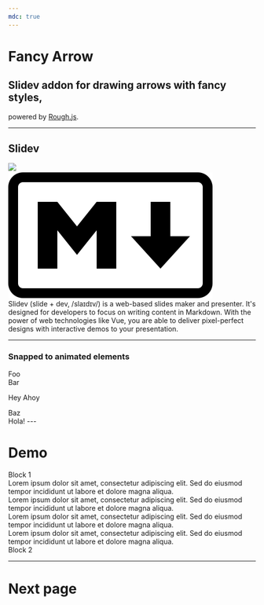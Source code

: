 ```yaml
---
mdc: true
---
```


# Fancy Arrow

## Slidev addon for drawing arrows with <span v-mark.orange="0" id="fancy-styles">fancy styles</span>,

<span forward:delay-500 id="rough-js">powered by [Rough.js](https://roughjs.com).</span>

<FancyArrow id1="rough-js" pos1="bottomright" id2="fancy-styles" pos2="bottom" color="orange" width="3" arc="-0.3" seed="1" roughness="2" />

---

## Slidev

<img src="https://sli.dev/logo.svg" class="w-10" id="slidev-logo" absolute top-20 left-20 />
<div bg-white fit-content absolute top-20 right-20>
    <img src="https://raw.githubusercontent.com/dcurtis/markdown-mark/refs/heads/master/svg/markdown-mark.svg" class="w-10" id="markdown-mark" />
</div>

<FancyArrow id1="slidev-logo" pos1="bottom" id2="slidev-text" pos2="bottomleft" color="teal" width="2" arc="-0.3" seed="1" roughness="2" />
<FancyArrow id1="markdown-mark" pos1="bottom" id2="markdown-text" pos2="bottomright" color="gray" width="2" arc="0.3" seed="1" roughness="2" />

<div w="2/3" m-auto mt-32>
    <span id="slidev-text" v-mark.teal="0">Slidev</span> (slide + dev, /slaɪdɪv/) is a web-based slides maker and presenter. It's designed for developers to focus on writing content in <span id="markdown-text" v-mark.gray="0">Markdown</span>. With the power of web technologies like Vue, you are able to deliver pixel-perfect designs with interactive demos to your presentation.
</div>


---

### Snapped to animated elements

<div v-click p-8>
    <span id="foo">Foo</span>
</div>

<div :class="$clicks === 0 ? 'translate-y--16' : ''" p-8>
    <span id="bar">Bar</span>
</div>

<FancyArrow v-click="1" forward:delay-100 id1="foo" pos1="bottomleft" id2="bar" pos2="topleft" color="red" width="2" arc="-0.3" seed="1" roughness="2" >Hey</FancyArrow>
<FancyArrow v-click="1" forward:delay-100 id2="foo" pos2="bottomright" id1="bar" pos1="topright" color="red" width="2" arc="-0.3" seed="1" roughness="2" >
    <span text-red>Ahoy</span>
</FancyArrow>

<div v-click p-8 :class="$clicks === 0 ? 'translate-y--32' : $clicks === 1 ? 'translate-y--16' : ''">
    <span id="baz">Baz</span>
</div>

<FancyArrow v-click="2" forward:delay-100 id1="bar" pos1="bottomleft" id2="baz" pos2="topleft" color="green" width="2" arc="0.3" seed="1" roughness="2" >
    <span text-green v-mark.green="2">Hola!</span>
</FancyArrow>
---

# Demo

<div id="block1">Block 1</div>

<div v-click>
    Lorem ipsum dolor sit amet, consectetur adipiscing elit. Sed do eiusmod tempor incididunt ut labore et dolore magna aliqua.
    <br />
    Lorem ipsum dolor sit amet, consectetur adipiscing elit. Sed do eiusmod tempor incididunt ut labore et dolore magna aliqua.
    <br />
    Lorem ipsum dolor sit amet, consectetur adipiscing elit. Sed do eiusmod tempor incididunt ut labore et dolore magna aliqua.
    <br />
    Lorem ipsum dolor sit amet, consectetur adipiscing elit. Sed do eiusmod tempor incididunt ut labore et dolore magna aliqua.
    <br />
</div>

<div id="block2" :class="$clicks === 0 ? 'translate-y--32' : ''">Block 2</div>

<FancyArrow x1="10" y1="20" x2="100" y2="200" color="green" width="3"  />

<FancyArrow id1="block1" pos1="bottomleft" id2="block2" pos2="topleft" color="red" width="3" />

<FancyArrow id1="block1" pos1="bottom" id2="block2" pos2="top" color="red" width="3" twoWay />

<FancyArrow id1="block1" pos1="bottomright" id2="block2" pos2="topright" color="red" width="3" twoWay arc="0.5" arrowHeadType="polygon" arrowHeadSize="30" />

---

# Next page
